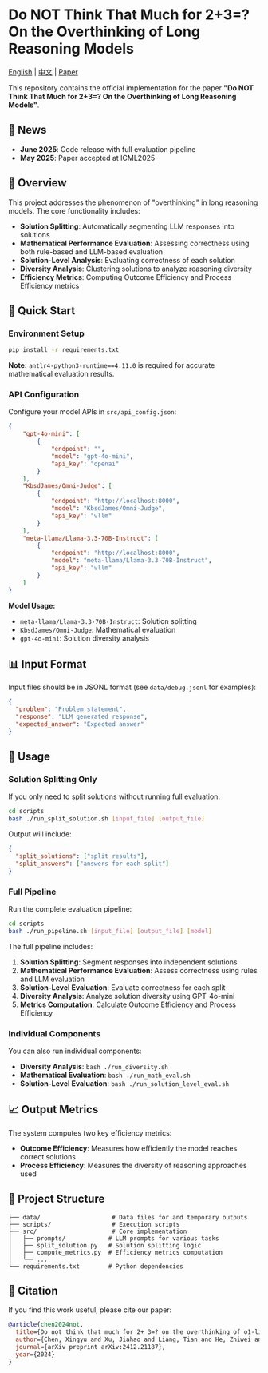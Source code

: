 # Do NOT Think That Much for 2+3=? On the Overthinking of Long Reasoning Models

[English](#do-not-think-that-much-for-23-on-the-overthinking-of-o1-like-llms) | [中文](readme_zh.md) | [Paper](https://arxiv.org/abs/2412.21187)

This repository contains the official implementation for the paper **"Do NOT Think That Much for 2+3=? On the Overthinking of Long Reasoning Models"**.

## 📰 News

- **June 2025**: Code release with full evaluation pipeline
- **May 2025**: Paper accepted at ICML2025

## 🎯 Overview

This project addresses the phenomenon of "overthinking" in long reasoning models. The core functionality includes:

- **Solution Splitting**: Automatically segmenting LLM responses into solutions
- **Mathematical Performance Evaluation**: Assessing correctness using both rule-based and LLM-based evaluation
- **Solution-Level Analysis**: Evaluating correctness of each solution
- **Diversity Analysis**: Clustering solutions to analyze reasoning diversity
- **Efficiency Metrics**: Computing Outcome Efficiency and Process Efficiency metrics

## 🚀 Quick Start

### Environment Setup

```bash
pip install -r requirements.txt
```

**Note:** `antlr4-python3-runtime==4.11.0` is required for accurate mathematical evaluation results.

### API Configuration

Configure your model APIs in `src/api_config.json`:

```json
{
    "gpt-4o-mini": [
        {
            "endpoint": "",
            "model": "gpt-4o-mini",
            "api_key": "openai"
        }
    ],
    "KbsdJames/Omni-Judge": [
        {
            "endpoint": "http://localhost:8000",
            "model": "KbsdJames/Omni-Judge",
            "api_key": "vllm"
        }
    ],
    "meta-llama/Llama-3.3-70B-Instruct": [
        {
            "endpoint": "http://localhost:8000",
            "model": "meta-llama/Llama-3.3-70B-Instruct",
            "api_key": "vllm"
        }
    ]
}
```

**Model Usage:**

- `meta-llama/Llama-3.3-70B-Instruct`: Solution splitting
- `KbsdJames/Omni-Judge`: Mathematical evaluation
- `gpt-4o-mini`: Solution diversity analysis

## 📊 Input Format

Input files should be in JSONL format (see `data/debug.jsonl` for examples):

```json
{
  "problem": "Problem statement",
  "response": "LLM generated response",
  "expected_answer": "Expected answer"
}
```

## 🔧 Usage

### Solution Splitting Only

If you only need to split solutions without running full evaluation:

```bash
cd scripts
bash ./run_split_solution.sh [input_file] [output_file]
```

Output will include:

```json
{
  "split_solutions": ["split results"],
  "split_answers": ["answers for each split"]
}
```

### Full Pipeline

Run the complete evaluation pipeline:

```bash
cd scripts
bash ./run_pipeline.sh [input_file] [output_file] [model]
```

The full pipeline includes:

1. **Solution Splitting**: Segment responses into independent solutions
2. **Mathematical Performance Evaluation**: Assess correctness using rules and LLM evaluation
3. **Solution-Level Evaluation**: Evaluate correctness for each split
4. **Diversity Analysis**: Analyze solution diversity using GPT-4o-mini
5. **Metrics Computation**: Calculate Outcome Efficiency and Process Efficiency

### Individual Components

You can also run individual components:

- **Diversity Analysis**: `bash ./run_diversity.sh`
- **Mathematical Evaluation**: `bash ./run_math_eval.sh`
- **Solution-Level Evaluation**: `bash ./run_solution_level_eval.sh`

## 📈 Output Metrics

The system computes two key efficiency metrics:

- **Outcome Efficiency**: Measures how efficiently the model reaches correct solutions
- **Process Efficiency**: Measures the diversity of reasoning approaches used

## 📁 Project Structure

```
├── data/                    # Data files for and temporary outputs
├── scripts/                 # Execution scripts
├── src/                     # Core implementation
│   ├── prompts/            # LLM prompts for various tasks
│   ├── split_solution.py   # Solution splitting logic
│   ├── compute_metrics.py  # Efficiency metrics computation
│   └── ...
└── requirements.txt        # Python dependencies
```

## 🤝 Citation

If you find this work useful, please cite our paper:

```bibtex
@article{chen2024not,
  title={Do not think that much for 2+ 3=? on the overthinking of o1-like llms},
  author={Chen, Xingyu and Xu, Jiahao and Liang, Tian and He, Zhiwei and Pang, Jianhui and Yu, Dian and Song, Linfeng and Liu, Qiuzhi and Zhou, Mengfei and Zhang, Zhuosheng and others},
  journal={arXiv preprint arXiv:2412.21187},
  year={2024}
}
```
